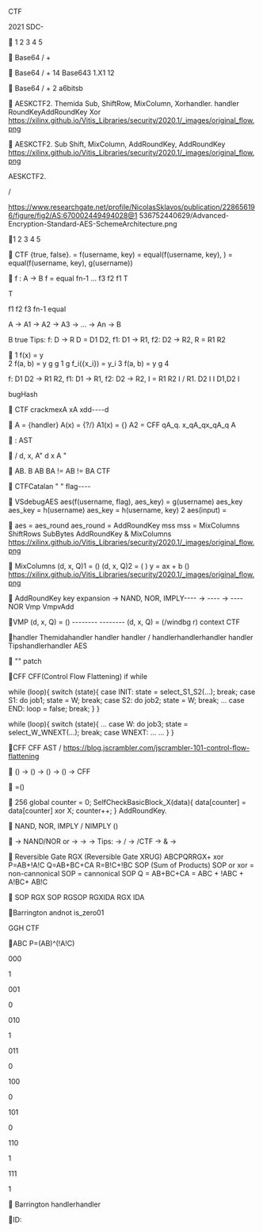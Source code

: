 CTF
 
2021 SDC-


1 2 3 4 5


Base64 /  + 


Base64 /  + 
14 Base643  1.X1 12 


Base64 /  + 
2  a6bitsb 


AESKCTF2.  Themida Sub, ShiftRow, MixColumn, Xorhandler. handler RoundKeyAddRoundKey Xor
https://xilinx.github.io/Vitis_Libraries/security/2020.1/_images/original_flow.png


AESKCTF2.  Sub Shift, MixColumn, AddRoundKey,   AddRoundKey 
https://xilinx.github.io/Vitis_Libraries/security/2020.1/_images/original_flow.png



AESKCTF2. 

 

/

https://www.researchgate.net/profile/NicolasSklavos/publication/228656196/figure/fig2/AS:670002449494028@1 536752440629/Advanced-Encryption-Standard-AES-SchemeArchitecture.png



1 2 3 4 5




CTF  {true, false}.
  = f(username, key)
  = equal(f(username, key), )  = equal(f(username, key), g(username))


 f : A -> B f = equal fn-1 ... f3 f2 f1 T

T

f1 f2 f3 fn-1 equal

A -> A1 -> A2 -> A3 -> ... -> An -> B

B  true  Tips:  f: D -> R D = D1  D2, f1: D1 -> R1, f2: D2 -> R2, R = R1  R2


1 f(x) = y   
2 f(a, b) = y  g  g 1 g 
 f_i({x_i}) = y_i 
3 f(a, b) = y  g 
4


  
 f: D1  D2 -> R1  R2, f1: D1 -> R1, f2: D2 -> R2, I = R1  R2  I / R1.  D2   I  I D1,D2   I 





  



 bugHash


CTF crackmexA xA  xdd----d


  


A = {handler} A(x) = {?/} A1(x) = {} A2 = CFF
qA_q. x_qA_qx_qA_q 
A



  :   AST  


 /
d, x, A" d  x  A " 


AB. B
 AB
 BA != AB != BA
 CTF


 CTFCatalan
" "
  flag----


 VSdebugAES
 aes(f(username, flag), aes_key) = g(username) aes_key  aes_key = h(username)   aes_key = h(username, key) 2
aes(input) = 


aes = aes_round aes_round = AddRoundKey mss mss = MixColumns ShiftRows SubBytes  AddRoundKey 
&  MixColumns  
https://xilinx.github.io/Vitis_Libraries/security/2020.1/_images/original_flow.png

 MixColumns
(d, x, Q)1 = ()  (d, x, Q)2 = ( )   y = ax + b ()
https://xilinx.github.io/Vitis_Libraries/security/2020.1/_images/original_flow.png

 AddRoundKey
 key expansion
 -> NAND, NOR, IMPLY----  ->  ----  ->  ----
NOR Vmp VmpvAdd

VMP
(d, x, Q) = ()  -------- --------
(d, x, Q) = (/windbg r)  context 
CTF

handler 
Themidahandler
handler handler /  handlerhandlerhandler handler
Tipshandlerhandler AES


"" 
 patch  
 

CFF
CFF(Control Flow Flattening)  if  while 

while (loop){ switch (state){ case INIT: state = select_S1_S2(...); break; case S1: do job1; state = W; break; case S2: do job2; state = W; break; ... case END: loop = false;
break; }
}

while (loop){ switch (state){ ... case W: do job3; state = select_W_WNEXT(...); break; case WNEXT: ... ... }
}

CFF
CFF AST  /
https://blog.jscrambler.com/jscrambler-101-control-flow-flattening


 () ->  () ->  () ->  () -> 
 CFF    


  =()   
    


 256 global counter = 0; SelfCheckBasicBlock_X(data){
data[counter] = data[counter] xor X; counter++; } AddRoundKey. 


NAND, NOR, IMPLY / NIMPLY   ()   


 -> NAND/NOR or   ->   ->   -> 
Tips:  ->  /   -> /CTF  ->  &   -> 


 Reversible Gate RGX (Reversible Gate XRUG) ABCPQRRGX+  xor P=AB+!A!C Q=AB+BC+CA R=B!C+!BC
SOP (Sum of Products)   SOP  or  xor  = non-cannonical SOP = cannonical SOP Q = AB+BC+CA = ABC + !ABC + A!BC+ AB!C


SOP  RGX SOP RGSOP
RGXIDA RGX  IDA


Barrington andnot is_zero01 



GGH CTF

ABC P=(AB)^(!A!C)

000

1

001

0

010

1

011

0

100

0

101

0

110

1

111

1




     Barrington handlerhandler 


ID: 


